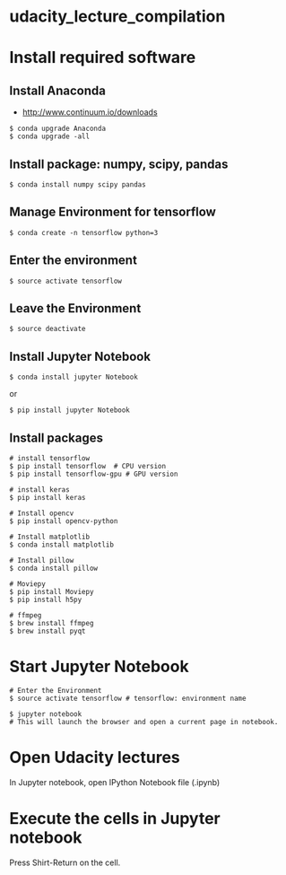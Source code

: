 # udacity_lecture_compilation

# Install required software

## Install Anaconda
- http://www.continuum.io/downloads

```
$ conda upgrade Anaconda
$ conda upgrade -all
```

## Install package: numpy, scipy, pandas

```
$ conda install numpy scipy pandas
```

## Manage Environment for tensorflow
```
$ conda create -n tensorflow python=3
```

## Enter the environment
```
$ source activate tensorflow
```

## Leave the Environment
```
$ source deactivate
```

## Install Jupyter Notebook
```
$ conda install jupyter Notebook
```
or
```
$ pip install jupyter Notebook
```

## Install packages
```
# install tensorflow
$ pip install tensorflow  # CPU version
$ pip install tensorflow-gpu # GPU version

# install keras
$ pip install keras

# Install opencv
$ pip install opencv-python

# Install matplotlib
$ conda install matplotlib

# Install pillow
$ conda install pillow

# Moviepy
$ pip install Moviepy
$ pip install h5py

# ffmpeg
$ brew install ffmpeg
$ brew install pyqt
```

# Start Jupyter Notebook
```
# Enter the Environment
$ source activate tensorflow # tensorflow: environment name

$ jupyter notebook
# This will launch the browser and open a current page in notebook.
```

# Open Udacity lectures

In Jupyter notebook, open IPython Notebook file (.ipynb)

# Execute the cells in Jupyter notebook
Press Shirt-Return on the cell.
